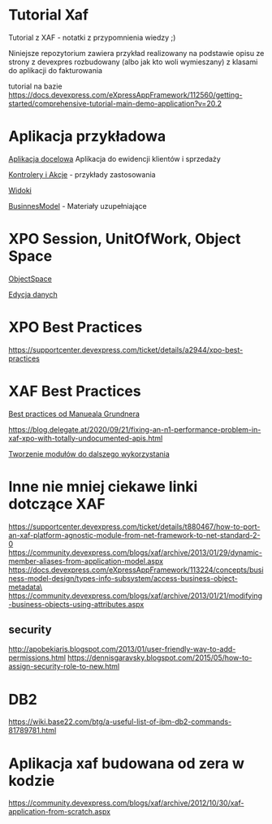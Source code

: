 # Tutorial Xaf
Tutorial z XAF - notatki z przypomnienia wiedzy ;)

Niniejsze repozytorium zawiera przykład realizowany na podstawie opisu ze strony z devexpres rozbudowany (albo jak kto woli wymieszany) z klasami do aplikacji do fakturowania

tutorial na bazie https://docs.devexpress.com/eXpressAppFramework/112560/getting-started/comprehensive-tutorial-main-demo-application?v=20.2




# Aplikacja przykładowa


[Aplikacja docelowa](AplikacjaPraktyczna.md) Aplikacja do ewidencji klientów i sprzedaży


[Kontrolery i Akcje](Controllers.md) - przykłady zastosowania

[Widoki](Views.md)


[BusinnesModel](BO.md) - Materiały uzupełniające

# XPO Session, UnitOfWork, Object Space

<a href="https://docs.devexpress.com/eXpressAppFramework/113707/concepts/data-manipulation-and-business-logic/object-space" target="_blank">ObjectSpace</a>

<a href="https://docs.devexpress.com/eXpressAppFramework/113711/concepts/data-manipulation-and-business-logic/create-read-update-and-delete-data" target="_blank">Edycja danych</a>

# XPO Best Practices
https://supportcenter.devexpress.com/ticket/details/a2944/xpo-best-practices

# XAF Best Practices

<a href="https://community.devexpress.com/blogs/xaf/archive/2018/04/26/xaf-best-practices-from-manuel-grundner.aspx" target="_blank">Best practices od Manueala Grundnera</a>

https://blog.delegate.at/2020/09/21/fixing-an-n1-performance-problem-in-xaf-xpo-with-totally-undocumented-apis.html

<a href="https://community.devexpress.com/blogs/xaf/archive/2011/07/04/best-practices-of-creating-reusable-xaf-modules-by-example-of-a-view-variants-module-extension.aspx" target="_blank">Tworzenie modułów do dalszego wykorzystania</a>
# Inne nie mniej ciekawe linki dotczące XAF
https://supportcenter.devexpress.com/ticket/details/t880467/how-to-port-an-xaf-platform-agnostic-module-from-net-framework-to-net-standard-2-0
https://community.devexpress.com/blogs/xaf/archive/2013/01/29/dynamic-member-aliases-from-application-model.aspx
https://docs.devexpress.com/eXpressAppFramework/113224/concepts/business-model-design/types-info-subsystem/access-business-object-metadata\
https://community.devexpress.com/blogs/xaf/archive/2013/01/21/modifying-business-objects-using-attributes.aspx
## security
http://apobekiaris.blogspot.com/2013/01/user-friendly-way-to-add-permissions.html
https://dennisgaravsky.blogspot.com/2015/05/how-to-assign-security-role-to-new.html


# DB2
https://wiki.base22.com/btg/a-useful-list-of-ibm-db2-commands-81789781.html


# Aplikacja xaf budowana od zera w kodzie

<a href="https://community.devexpress.com/blogs/xaf/archive/2012/10/30/xaf-application-from-scratch.aspx" target="_blank">https://community.devexpress.com/blogs/xaf/archive/2012/10/30/xaf-application-from-scratch.aspx</a>

